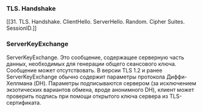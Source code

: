 
### TLS. Handshake
[[31. TLS. Handshake. ClientHello. ServerHello. Random. Cipher Suites. SessionID.]]

### ServerKeyExchange
ServerKeyExchange. Это сообщение, содержащее серверную часть данных, необходимых для генерации общего сеансового ключа. Сообщение может отсутствовать. В версии TLS 1.2 и ранее ServerKeyExchange обычно содержит параметры протокола Диффи-Хеллмана (DH). Параметры подписываются сервером (за исключением экзотических вариантов обмена, вроде анонимного DH), клиент может проверить подпись при помощи открытого ключа сервера из TLS-сертификата.